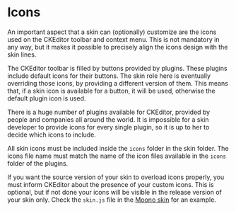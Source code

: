 <!--
Copyright (c) 2003-2015, CKSource - Frederico Knabben. All rights reserved.
For licensing, see LICENSE.md.
-->

# Icons

An important aspect that a skin can (optionally) customize are the icons used on
the CKEditor toolbar and context menu. This is not mandatory in any way, but it
makes it possible to precisely align the icons design with the skin lines.

The CKEditor toolbar is filled by buttons provided by plugins. These plugins
include default icons for their buttons. The skin role here is eventually
overriding those icons, by providing a different version of them. This means
that, if a skin icon is available for a button, it will be used, otherwise the
default plugin icon is used.

There is a huge number of plugins available for CKEditor, provided by people and
companies all around the world. It is impossible for a skin developer to provide
icons for every single plugin, so it is up to her to decide which icons to
include.

All skin icons must be included inside the <code>icons</code> folder in the skin
folder. The icons file name must match the name of the icon files available in
the <code>icons</code> folder of the plugins.

If you want the source version of your skin to overload icons properly, you must
inform CKEditor about the presence of your custom icons. This is optional, but
if not done your icons will be visible in the release version of your skin only.
Check the <code>skin.js</code> file in the
[Moono skin](#!/guide/skin_sdk_intro-section-2) for an example.
